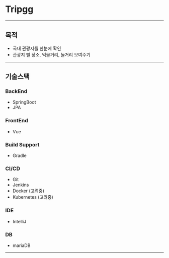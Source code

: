 # Tripgg

---

## 목적
- 국내 관광지를 한눈에 확인
- 관광지 별 장소, 먹을거리, 놀거리 보여주기

---

## 기술스택
### BackEnd
- SpringBoot
- JPA

### FrontEnd
- Vue

### Build Support
- Gradle

### CI/CD
- Git
- Jenkins
- Docker (고려중)
- Kubernetes (고려중)

### IDE
- IntelliJ

### DB
- mariaDB

---
